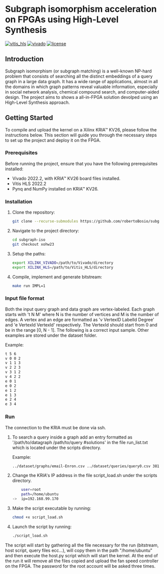 # Subgraph isomorphism acceleration on FPGAs using High-Level Synthesis 

[![vitis_hls](https://img.shields.io/badge/vitis--hls-2022.2-blue)](https://docs.xilinx.com/r/2022.2-English/ug1399-vitis-hls/Introduction)
[![vivado](https://img.shields.io/badge/vivado-2022.2-blue)](https://docs.xilinx.com/r/en-US/ug901-vivado-synthesis/Vivado-Documentation)
[![license](https://img.shields.io/badge/license-BSD--3--Clause%20-blue)](https://github.com/robertoBosio/subgraph-iso/blob/master/LICENSE)

## Introduction

Subgraph isomorphism (or subgraph matching) is a well-known NP-hard problem that consists of searching all the distinct embeddings of a query graph in a large data graph. It has a wide range of applications, almost in all the domains in which graph patterns reveal valuable information, especially in social network analysis, chemical compound search, and computer-aided design.
The project aims to shows a all-in-FPGA solution devolped using an High-Level Synthesis approach.

## Getting Started

To compile and upload the kernel on a Xilinx KRIA™ KV26, please follow the instructions below. This section will guide you through the necessary steps to set up the project and deploy it on the FPGA.

### Prerequisites

Before running the project, ensure that you have the following prerequisites installed:

- Vivado 2022.2, with KRIA™ KV26 board files installed.
- Vitis HLS 2022.2
- Pynq and NumPy installed on KRIA™ KV26.

### Installation

1. Clone the repository:

   ```bash
   git clone --recurse-submodules https://github.com/robertoBosio/subgraph-iso.git
   ```

2. Navigate to the project directory:

   ```bash
   cd subgraph-iso
   git checkout xohw23
   ```

3. Setup the paths:

   ```bash
   export XILINX_VIVADO=/path/to/Vivado/directory
   export XILINX_HLS=/path/to/Vitis_HLS/directory
   ```
4. Compile, implement and generate bitstream:

   ```bash
   make run IMPL=1
   ```

### Input file format
Both the input query graph and data graph are vertex-labeled. Each graph starts with 't N M' where N is the number of vertices and M is the number of edges. A vertex and an edge are formatted as 'v VertexID LabelId Degree' and 'e VertexId VertexId' respectively. The VertexId should start from 0 and be in the range [0, N - 1]. The following is a correct input sample. Other examples are stored under the dataset folder.

Example:
```bash
t 5 6
v 0 0 2
v 1 1 3
v 2 2 3
v 3 1 2
v 4 2 2
e 0 1
e 0 2
e 1 2
e 1 3
e 2 4
e 3 4
```

### Run
The connection to the KRIA must be done via ssh.

1. To search a query inside a graph add an entry formatted as '/path/to/datagraph /path/to/query #solutions' in the file run_list.txt which is located under the scripts  directory.

    Example:
    ```bash
    ../dataset/graphs/email-Enron.csv ../dataset/queries/query0.csv 38152
    ```

2. Change the KRIA's IP address in the file script_load.sh under the scripts directory.

    ```bash
        user=root
        path=/home/ubuntu
    ->  ip=192.168.99.170
    ```
3. Make the script executable by running:
    ```bash
    chmod +x script_load.sh
    ```
4. Launch the script by running:
    ```bash
    ./script_load.sh
    ```
The script will start by gathering all the file necessary for the run (bitstream, host script, query files ecc...), will copy them in the path "/home/ubuntu" and then execute the host.py script which will start the kernel.
At the end of the run it will remove all the files copied and upload the fan speed controller on the FPGA. The password for the root account will be asked three times.